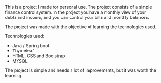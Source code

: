 This is a project I made for personal use. The project consists of a simple finance control system.
In the project you have a monthly view of your debts and income, and you can control your bills and monthly balances.

The project was made with the objective of learning the technologies used.

Technologies used:

- Java / Spring boot
- Thymeleaf
- HTML, CSS and Bootstrap
- MYSQL

The project is simple and needs a lot of improvements, but it was worth the learning.
